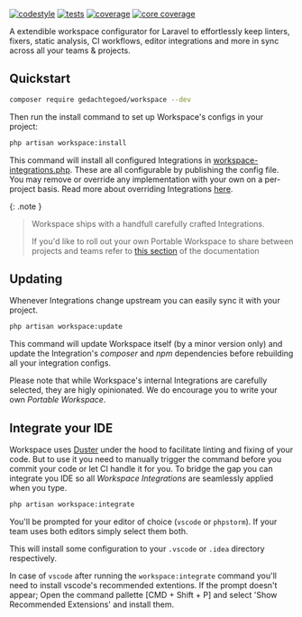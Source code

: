 [![codestyle](https://github.com/media-code/workspace/actions/workflows/codestyle.yml/badge.svg)](https://github.com/media-code/workspace/actions/workflows/codestyle.yml)
[![tests](https://github.com/media-code/workspace/actions/workflows/tests.yml/badge.svg)](https://github.com/media-code/workspace/actions/workflows/tests.yml)
[![coverage](https://img.shields.io/codecov/c/github/media-code/workspace?token=ON4MTY8C1B&color=45%2C190%2C65)](https://codecov.io/gh/media-code/workspace)
[![core coverage](https://img.shields.io/codecov/c/github/media-code/workspace-core?label=core%20coverage&token=ON4MTY8C1B&color=45%2C190%2C65)](https://codecov.io/gh/media-code/workspace-core)

A extendible workspace configurator for Laravel to effortlessly keep linters, fixers, static analysis, CI workflows, editor integrations and more in sync across all your teams & projects.

## Quickstart

```bash
composer require gedachtegoed/workspace --dev
```

Then run the install command to set up Workspace's configs in your project:

```bash
php artisan workspace:install
```

This command will install all configured Integrations in [workspace-integrations.php](https://github.com/media-code/workspace/blob/main/config/workspace-integrations.php). These are all configurable by publishing the config file. You may remove or override any implementation with your own on a per-project basis. Read more about overriding Integrations [here](media-code/github.io/workspace/customization/overriding-per-project).

{: .note }

> Workspace ships with a handfull carefully crafted Integrations.
>
> If you'd like to roll out your own Portable Workspace to share between projects and teams refer to [this section](media-code/github.io/workspace/portable-workspaces) of the documentation

## Updating

Whenever Integrations change upstream you can easily sync it with your project.

```bash
php artisan workspace:update
```

This command will update Workspace itself (by a minor version only) and update the Integration's _composer_ and _npm_ dependencies before rebuilding all your integration configs.

Please note that while Workspace's internal Integrations are carefully selected, they are higly opinionated. We do encourage you to write your own _Portable Workspace_.

<!-- Move to Portable Workspace section -->
<!-- When you use the `update` command with your own _Portable Workspace_ you'll have to manually update your _Portable Workspace_ package. The update command only takes care of upgrading your Integration's composer & npm dependencies before rebuilding the config files. -->

## Integrate your IDE

Workspace uses [Duster](https://github.com/tighten/duster) under the hood to facilitate linting and fixing of your code. But to use it you need to manually trigger the command before you commit your code or let CI handle it for you. To bridge the gap you can integrate you IDE so all _Workspace Integrations_ are seamlessly applied when you type.

```bash
php artisan workspace:integrate
```

You'll be prompted for your editor of choice (`vscode` or `phpstorm`). If your team uses both editors simply select them both.

This will install some configuration to your `.vscode` or `.idea` directory respectively.

In case of `vscode` after running the `workspace:integrate` command you'll need to install vscode's recommended extentions. If the prompt doesn't appear; Open the command pallette [CMD + Shift + P] and select 'Show Recommended Extensions' and install them.
